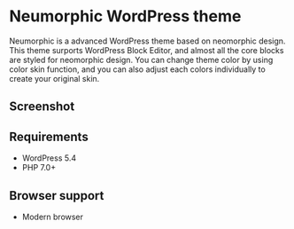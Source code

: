 # Neumorphic WordPress theme
Neumorphic is a advanced WordPress theme based on neomorphic design.
This theme surports WordPress Block Editor, and almost all the core blocks are styled for neomorphic design.
You can change theme color by using color skin function, and you can also adjust each colors individually to create your original skin.

## Screenshot

## Requirements
* WordPress 5.4
* PHP 7.0+

## Browser support
* Modern browser
